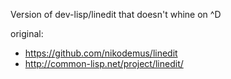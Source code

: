 Version of dev-lisp/linedit that doesn't whine on ^D

original:
* https://github.com/nikodemus/linedit
* http://common-lisp.net/project/linedit/
